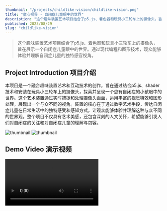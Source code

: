 ```yaml
---
thumbnail: "/projects/childlike-vision/childlike-vision.png"
title: "童心视界 - 自闭症儿童眼中的世界"
description: "这个趣味装置艺术项目结合了p5.js、着色器和玩具小三轮车上的摄像头，旨在展示一个自闭症儿童眼中的世界。通过现代编程和图形技术，观众能够体验并理解自闭症儿童的独特感官视角。"
published: 2023/08/29
slug: "childlike-vision"
---
```


> 这个趣味装置艺术项目结合了p5.js、着色器和玩具小三轮车上的摄像头，旨在展示一个自闭症儿童眼中的世界。通过现代编程和图形技术，观众能够体验并理解自闭症儿童的独特感官视角。

## Project Introduction 项目介绍
本项目是一个融合趣味装置艺术和互动技术的创作，旨在通过结合p5.js、shader技术和安装在玩具小三轮车上的摄像头，探索并呈现一个患有自闭症的小孩眼中的世界。这个艺术装置通过实时捕捉和处理摄像头画面，运用丰富的视觉特效和图形处理，展现出一个与众不同的视角。装置的核心在于通过数字艺术手段，传达自闭症儿童在日常生活中的独特感受和感知方式，让观众能够体验并理解这种与众不同的世界观。整个项目不仅具有艺术美感，还包含深刻的人文关怀，希望能够引发人们对自闭症的关注和对自闭症儿童的理解与包容。

![thumbnail](/projects/childlike-vision/childlike-vision.png "thumbnail")
![thumbnail](/projects/childlike-vision/1.JPG "thumbnail")
 
## Demo Video 演示视频
<video src="/projects/childlike-vision/video1.mp4" controls></video>